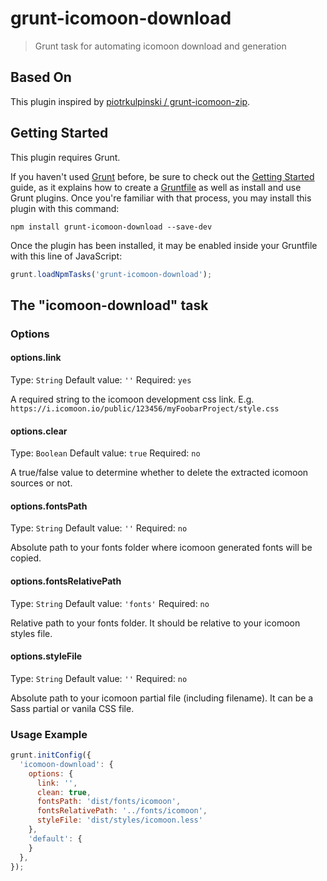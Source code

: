 # grunt-icomoon-download

> Grunt task for automating icomoon download and generation

## Based On
This plugin inspired by [piotrkulpinski / grunt-icomoon-zip](https://github.com/piotrkulpinski/grunt-icomoon-zip).

## Getting Started
This plugin requires Grunt.

If you haven't used [Grunt](http://gruntjs.com/) before, be sure to check out the [Getting Started](http://gruntjs.com/getting-started) guide, as it explains how to create a [Gruntfile](http://gruntjs.com/sample-gruntfile) as well as install and use Grunt plugins. Once you're familiar with that process, you may install this plugin with this command:

```shell
npm install grunt-icomoon-download --save-dev
```

Once the plugin has been installed, it may be enabled inside your Gruntfile with this line of JavaScript:

```js
grunt.loadNpmTasks('grunt-icomoon-download');
```

## The "icomoon-download" task

### Options

#### options.link
Type: `String`
Default value: `''`
Required: `yes`

A required string to the icomoon development css link. E.g. `https://i.icomoon.io/public/123456/myFoobarProject/style.css`

#### options.clear
Type: `Boolean`
Default value: `true`
Required: `no`

A true/false value to determine whether to delete the extracted icomoon sources or not.

#### options.fontsPath
Type: `String`
Default value: `''`
Required: `no`

Absolute path to your fonts folder where icomoon generated fonts will be copied.

#### options.fontsRelativePath
Type: `String`
Default value: `'fonts'`
Required: `no`

Relative path to your fonts folder. It should be relative to your icomoon styles file.

#### options.styleFile
Type: `String`
Default value: `''`
Required: `no`

Absolute path to your icomoon partial file (including filename). It can be a Sass partial or vanila CSS file.

### Usage Example

```js
grunt.initConfig({
  'icomoon-download': {
    options: {
      link: '',
      clean: true,
      fontsPath: 'dist/fonts/icomoon',
      fontsRelativePath: '../fonts/icomoon',
      styleFile: 'dist/styles/icomoon.less'
    },
    'default': {
    }
  },
});
```
